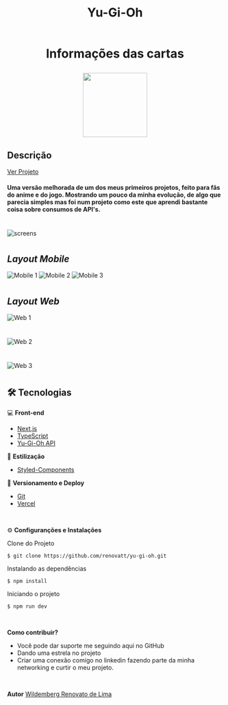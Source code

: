 #

<div align='center'>
<h1>Yu-Gi-Oh<br> <br>
<p>Informações das cartas</p>
<img src="./public/logo.png" width="150px"></h1>
</div>

## Descrição

[Ver Projeto](yu-gi-oh-cards-renovatt.vercel.app)

#### Uma versão melhorada de um dos meus primeiros projetos, feito para fãs do anime e do jogo. Mostrando um pouco da minha evolução, de algo que parecia simples mas foi num projeto como este que aprendi bastante coisa sobre consumos de API's.

#


![screens](./public/screen.png)

#

## _Layout Mobile_

![Mobile 1](./public/mobile-1.png)
![Mobile 2](./public/mobile-2.png)
![Mobile 3](./public/mobile-3.png)

#

## _Layout Web_


![Web 1](./public/web-1.png)
#
![Web 2](./public/web-2.png)
#
![Web 3](./public/web-3.png)
#

## 🛠️ Tecnologias

💻 **Front-end**
- [Next.js](https://nextjs.org)
- [TypeScript](https://www.typescriptlang.org)
- [Yu-Gi-Oh API](https://ygoprodeck.com/api-guide)

🎨 **Estilização**
- [Styled-Components](https://styled-components.com)

🔋 **Versionamento e Deploy**
- [Git](https://git-scm.com)
- [Vercel](https://vercel.com/)

<br>

⚙️ **Configuranções e Instalações**

Clone do Projeto

    $ git clone https://github.com/renovatt/yu-gi-oh.git

Instalando as dependências

    $ npm install

Iniciando o projeto

    $ npm run dev

<br>

**Como contribuir?**

- Você pode dar suporte me seguindo aqui no GitHub
- Dando uma estrela no projeto
- Criar uma conexão comigo no linkedin fazendo parte da minha networking e curtir o meu projeto.

<br>

**Autor**
[Wildemberg Renovato de Lima](https://www.linkedin.com/in/renovatt/)